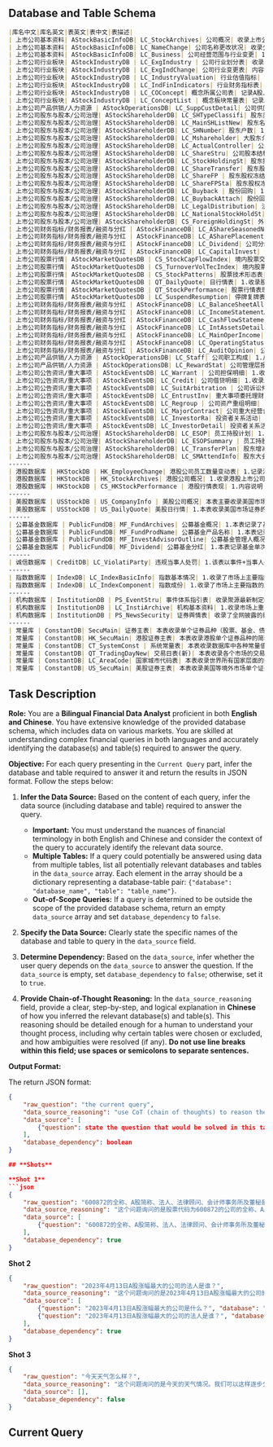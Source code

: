 ## **Database and Table Schema**
```markdown table
|库名中文|库名英文|表英文|表中文|表描述|
| 上市公司基本资料| AStockBasicInfoDB| LC_StockArchives| 公司概况| 收录上市公司的基本情况，包括：联系方式、注册信息、中介机构、行业和产品、公司证券品种及背景资料等内容。 |
| 上市公司基本资料| AStockBasicInfoDB| LC_NameChange| 公司名称更改状况| 收录公司名称历次变更情况，包括：中英文名称、中英文缩写名称、更改日期等内容。|
| 上市公司基本资料| AStockBasicInfoDB| LC_Business| 公司经营范围与行业变更| 1.收录上市公司、发债公司的经营范围（包括主营和兼营）以及涉足行业情况。 2.信息来源：公开转让说明书、董事会决议、定报、临时公告等。|
| 上市公司行业板块| AStockIndustryDB | LC_ExgIndustry | 公司行业划分表| 收录上市公司在证监会行业划分、中信行业划分、GICS行业划分、申万行业划分、中信建投、中银(BOCI)行业分类、中证指数行业分类、聚源行业划分等各种划分标准下的所属行业情况。|
| 上市公司行业板块| AStockIndustryDB | LC_ExgIndChange| 公司行业变更表| 内容说明： 本表记录上市公司从上市至今，由于主营业务变更导致的所属行业变化情况，采用同一行业分类标准，对其历史变更进行人为追溯，以便投资者进行公司数据回测，或开展行业估值、财务等数据的计算。 本表对公司所属行业的变更情况尽量参照原行业分类发布公司的披露数据，并对其新旧分类标准的不同之处加以判断，结合公司实际业务的变化，逐一进行人工比对，用最新的行业标准反映公司历史上的行业变更情况。 数据范围：A股上市公司 信息来源：公司公告、聚源整理。|
| 上市公司行业板块| AStockIndustryDB | LC_IndustryValuation| 行业估值指标| 内容说明：本表记录不同行业标准下的的衍生指标，包括行业静态市盈率、滚动市盈率、市净率、股息率等指标。 数据范围：2014-01-01至今 信息来源：聚源计算 |
| 上市公司行业板块| AStockIndustryDB | LC_IndFinIndicators| 行业财务指标表| 1.内容说明：本表存储行业衍生指标相关数据，反映不同行业分类标准下，各行业的成长能力、偿债能力、盈利能力和现金获取能力等。本表数据多采用整体法进行计算（如计算增长率时，采用（行业内所有公司的当期总值-上期总值）/上期总值，而非行业内公司增长率的算术平均值），且部分比例类指标对金融类公司不适用（流动比例、速动比例、毛利率等），该类指标未计算金融类公司。 2.数据范围：A股财报、业绩快报、股本结构、分红等数据，2014年至今。 3.信息来源：公告披露，聚源计算。|
| 上市公司行业板块| AStockIndustryDB | LC_COConcept| 概念所属公司表| 记录A股上市公司所属概念信息。|
| 上市公司行业板块| AStockIndustryDB | LC_ConceptList | 概念板块常量表| 记录A股市场中热点概念的相关信息|
| 上市公司产品供销/人力资源 | AStockOperationsDB| LC_SuppCustDetail| 公司供应商与客户| 1.内容说明：收录A股上市公司的主要供应商、客户清单，以及交易标的、交易金额等信息。 2.数据范围：2015年至今 3.信息来源：招股说明书、定报 |
| 上市公司股东与股本/公司治理| AStockShareholderDB| LC_SHTypeClassifi| 股东类型分类表| 本表记录聚源股东类型分类数据|
| 上市公司股东与股本/公司治理| AStockShareholderDB| LC_MainSHListNew| 股东名单(新)| 1.收录公司主要股东构成及持股数量比例、持股性质等明细资料，包括发行前和上市后的历次变动记录。 2.数据范围：1992-06-30至今 3.信息来源：招股说明书、上市公告书、定报、临时公告等。 |
| 上市公司股东与股本/公司治理| AStockShareholderDB| LC_SHNumber| 股东户数| 1.反映公司全体股东、A股股东、B股东、H股东、CDR股东的持股情况及其历史变动情况等。 2.指标计算公式： 1)户均持股比例=((股本/股东总户数)/股本)*100%（公式中分子分母描述同一股票类型） 2)相对上一期报告期户均持股比例变化=本报告期户均持股比例－上一报告期户均持股比例 3)户均持股数季度增长率=(本季度户均持股数量/上一季度户均持股数量-1)*100% 4)户均持股比例季度增长率=(本季度户均持股比例/上一季度户均持股比例-1)*100% 5)户均持股数半年增长率=(本报告期户均持股数量/前推两季度户均持股数量-1)*100%6)户均持股比例半年增长率 = (本报告期户均持股比例/前推两个季度户均持股比例-1)*100% 2.数据范围：1991-1-1至今 3.信息来源：招股说明书、上市公告书、定报、临时公告、深交所互动易、上证e互动等。|
| 上市公司股东与股本/公司治理| AStockShareholderDB| LC_Mshareholder| 大股东介绍| 1.收录上市公司及发债企业大股东的基本资料，包括直接持股和间接持股，以及持股比例、背景介绍等内容。 2.数据范围：2004-12-31至今 3.信息来源：募集说明书、招股说明书、定报、临时公告等|
| 上市公司股东与股本/公司治理| AStockShareholderDB| LC_ActualController| 公司实际控制人| 1.收录根据上市公司在招投说明书、定期报告、及临时公告中披露的实际控制人结构图判断的上市公司实际控制人信息。2.目前只处理实际控制人有变动的数据，下期和本期相比如无变化，则不做处理。 3.数据范围：2004-12-31至今 4.信息来源：招股说明书、上市公告书、定报、临时公告等。|
| 上市公司股东与股本/公司治理| AStockShareholderDB| LC_ShareStru| 公司股本结构变动| 1.收录上市公司股本结构历史变动情况。其中：标注“披露”的字段为公司公告原始披露，标注“计算”的字段为聚源依据股权登记日，并且考虑高管股锁定的实际情况计算所得的股本结构。 2.数据范围：1990-12-10至今 3.信息来源：招股说明书、上市公告书、定报、临时公告等。|
| 上市公司股东与股本/公司治理| AStockShareholderDB| LC_StockHoldingSt| 股东持股统计| 1.收录报告期末，各类机构投资者对每只股票的持仓情况，以及前十大（无限售条件）股东合计持股情况等。 2.机构持股统计中，基金持股综合考虑了上市公司披露的十大股东数据以及基金报告中披露的基金持股数据；机构持股合计包含上市公司披露的股东持股以及在同一截止时点上基金披露的所持股票数据。 3.计算公式： 1)机构持有无限售流通股数量=机构持有无限售流通A股之和2)机构持有无限售流通股比例=(机构持有无限售流通股数量/无限售A股)*100%3)机构持有A股数量=机构持有A股之和4)机构持有A股比例=(机构持有A股数量/A股总数)*100%5)机构持有股票数量=机构持有股票之和6)机构持有股票比例=(机构持有股票数量/总股本)*100% 4.数据范围：1992年至今 5.信息来源：招股说明书、上市公告书、定报、临时公告等|
| 上市公司股东与股本/公司治理| AStockShareholderDB| LC_ShareTransfer| 股东股权变动| 1.收录公司股东股权转让、二级市场买卖、股权拍卖、大宗交易、股东重组等引起股东股权变动方面的明细资料，并包含与股权分置改革相关的股东增持、减持等信息。 2.数据范围：1996-01-26至今 3.信息来源：上交所和深交所大宗交易公开信息、临时公告等。|
| 上市公司股东与股本/公司治理| AStockShareholderDB| LC_ShareFP | 股东股权冻结和质押| 1.收录股东股权被冻结和质押及进展情况，包括被冻结质押股东、被接受股权质押方、涉及股数以及冻结质押期限起始和截止日等内容。 2.数据范围：1999-09-30至今 3.信息来源：股权质押公告、股权冻结公告、解除质押冻结公告等。 |
| 上市公司股东与股本/公司治理| AStockShareholderDB| LC_ShareFPSta| 股东股权冻结和质押统计| 1.收录股东股权的质押冻结统计数据，包括股东股权累计冻结质押股数、累计占冻结质押方持股数比例和累计占总股本比例等情况。 2.指标计算公式： 1)累计占冻结质押方持股数比例=股东累计冻结质押股数(股)/股东持股数 2)累计占总股本比例 =股东累计冻结质押股数(股)/公司总股本 3)累计占总股本比例(计算) =股东累计冻结质押股数(股)/公司总股本 3.数据范围：2006-05-15至今 4.信息来源：股权质押公告、股权冻结公告、解除质押冻结公告等。|
| 上市公司股东与股本/公司治理| AStockShareholderDB| LC_Buyback | 股份回购| 1.介绍上市公司(包含科创板)发生股份回购的相关方案信息，包括股份类别、首次信息发布日期、回购协议签署日、股份被回购方、回购数量上限与下限、回购价格上限与下限、回购期限起始与截止日等内容。 2.数据范围：1994-06-23至今 3.信息来源：回购公告、董事会公告等。|
| 上市公司股东与股本/公司治理| AStockShareholderDB| LC_BuybackAttach| 股份回购关联表| 1.补充上市公司(包含科创板)发生股份回购的相关信息，包括本次回购数量、累计回购数量、本次回购资金和累计回购数量等内容。 2.数据范围：1994-09-27至今 3.信息来源：回购公告、董事会公告等。|
| 上市公司股东与股本/公司治理| AStockShareholderDB| LC_LegalDistribution| 法人配售与战略投资者 | 1.收录公司首次发行、增发新股、发行可转债过程中采用网下配售方式过程中，获得配售的企业、基金明细。 2.数据范围：1994-04-23至今 3.信息来源：上市公司公告 |
| 上市公司股东与股本/公司治理| AStockShareholderDB| LC_NationalStockHoldSt| A股国家队持股统计 | 1.内容说明：本表记录股市国家队成员持有A股的相关信息，包含：持有A股总数，占总股本比例，持有A股数量增减，持有A股数量增减幅度等。 2.数据范围：2003-01-01至今 3.信息来源：聚源 |
| 上市公司股东与股本/公司治理| AStockShareholderDB| CS_ForeignHoldingSt| 外资持股统计| 内容说明：境外投资者持股统计，包含持股总数、持股比例，境外投资者指QFII/RQFII/深股通/全球存托凭证跨境转换机构/全球存托凭证存托人。 数据范围：2007年至今 信息来源：深交所、上交所|
| 上市公司财务指标/财务报表/融资与分红 | AStockFinanceDB| LC_AShareSeasonedNewIssue | A股增发| 1.收录A股增发A股、B股增发A股、H股增发A股等的明细情况，包括历次增发预案、进程日期、预案有效期、发行属性、发行价区间、发行量区间、发行日期、上网发行情况、网下配售申购情况和募集资金与费用等内容。 2.数据范围：1991-08-17至今|
| 上市公司财务指标/财务报表/融资与分红 | AStockFinanceDB| LC_ASharePlacement | A股配股| 1.收录A股历次配股预案及实施进展明细，包括预案有效期、配股价格区间、配股说明书、募集资金和配股交款日等内容。 2.数据范围：1991-03-06至今 |
| 上市公司财务指标/财务报表/融资与分红 | AStockFinanceDB| LC_Dividend| 公司分红| 1.该表包括上市公司历次分红预案及实施进展，以及下年分配次数、方式等，以分红事件为维度，一次分红做一条记录。 2.数据范围：证券上市起-至今 3.信息来源：上市公司公告 |
| 上市公司财务指标/财务报表/融资与分红 | AStockFinanceDB| LC_CapitalInvest| 资金投向说明| 1.公司自有资金、通过发行新股、增发新股、配股、发行可转债、发行企业债等方式所得募集资金的项目投资情况以及运用进展和改投状况。 2.数据范围：1988-12-01至今 3.信息来源：董事会公告、招股意向书、招股说明书等 |
| 上市公司股票行情| AStockMarketQuotesDB | CS_StockCapFlowIndex| 境内股票交易资金流向指标 | 内容说明： 1、收录深沪京交易所正常交易的股票在每个交易日基于不同成交金额区间及成交时间区间主动及含主动被动交易的累计流入流出金额、量等信息衍生计算的统计类指标 2、数据提供范围说明 2023-10-09 及以后提供完整全盘、开盘、尾盘主买主卖及含主动被动数据 2022-11-15~2023-09-28 仅提供全盘主买主卖及含主动被动资金流向数据 2016-11-29~2022-11-14 仅提供全盘含主动被动资金流向数据 数据范围：2016-11-29至今 信息来源：基于交易所行情数据衍生计算|
| 上市公司股票行情| AStockMarketQuotesDB | CS_TurnoverVolTecIndex| 境内股票成交量技术指标| 内容说明：收录境内股票上市之日起基于日、周、月、季、半年、年K线行情衍生计算的成交量技术指标 数据范围：股票上市起-至今 信息来源：基于沪深京交易所及股转系统行情数据衍生计算 |
| 上市公司股票行情| AStockMarketQuotesDB | CS_StockPatterns| 股票技术形态表| 内容说明：收录股票从最近一个交易日往前追溯一段时期的行情表现和技术形态表现，包括近1周、近1月、近3月、近半年、近1年、上市以来的表现情况，以及连涨跌天数、连续放量缩量天数、向上向下有效突破均线、N天M板、均线多空头排列看涨看跌等技术形态指标。本表覆盖的证券品种有A股、B股、中国存托凭证(CDR), 覆盖的上市标志有主板、三板、创业板、科创板。数据范围：股票上市或挂牌起-至今 信息来源：基于沪深京交易所及股转系统行情数据衍生计算|
| 上市公司股票行情| AStockMarketQuotesDB | QT_DailyQuote| 日行情表| 1.收录股票、债券（不包含银行间交易的债券）、基金、指数每个交易日收盘行情数据，包括昨收盘、今开盘、最高价、最低价、收盘价、成交量、成交金额、成交笔数等行情指标。 2.数据范围：证券上市起-至今 3.信息来源：上交所/深交所/北交所每日行情收盘文件|
| 上市公司股票行情| AStockMarketQuotesDB | QT_StockPerformance| 股票行情表现(新)| 1.内容说明： 收录股票从最近一个交易日往前追溯一段时期的行情表现信息，包括近1周、1周以来、近1月、1月以来、近3月、近半年、近1年、今年以来、上市以来的表现情况，以及β、α、波动率、夏普比率等风险指标，本表包含停牌数据。 计算方法： 1)区间成交金额=∑区间每个交易日成交金额2)区间成交量=∑区间每个交易日成交量3)区间涨跌幅=(区间内最新复权收盘价/区间首日复权昨收盘－1)*1004)区间振幅=(区间最高复权价－区间最低复权家价)/区间首日复权昨收盘*1005)区间换手率=区间每一天换手率的合计值6) 区间成交均价=区间成交金额之和/区间成交量之和（考虑了区间有除权的情况）7) 区间日均成交金额=区间成交金额之和/区间实际交易天数8) 区间日均换手率=区间每日换手率之和/区间实际交易天数 2.数据范围：股票上市起-至今 3.信息来源：基于沪深京交易所行情数据衍生计算 |
| 上市公司股票行情| AStockMarketQuotesDB | LC_SuspendResumption| 停牌复牌表| 1.收录上市公司/基金/债券停牌复牌信息，如停牌日期、停牌时间、停牌原因、停牌事项说明、停牌期限、复牌日期、复牌时间、复牌事项说明等，包括盘中临时停牌。 2.数据范围：2008.04-至今 2.信息来源：上海证券交易所、深圳证券交易所、北京证券交易所|
| 上市公司财务指标/财务报表/融资与分红 | AStockFinanceDB| LC_BalanceSheetAll | 资产负债表_新会计准则| 1.反映企业依据2007年新会计准则在年报、中报、季报中披露的资产负债表数据；并依据新旧会计准则的科目对应关系，收录主要科目的历史对应数据。 2.收录同一公司在报告期末的四种财务报告，即未调整的合并报表、未调整的母公司报表、调整后的合并报表以及调整后的母公司报表。 3.若某个报告期的数据有多次调整，则该表展示历次调整数据。 4.该表中各财务科目的单位均为人民币元。 5.带“##”的特殊项目为单个公司披露的非标准化的科目，对应的“特殊字段说明”字段将对其作出说明；带“##”的调整项目是为了让报表的各个小项借贷平衡而设置的，便于客户对报表的遗漏和差错进行判断。 6.数据范围：1989-12-31至今 7.信息来源：招股说明书、定报、审计报告等|
| 上市公司财务指标/财务报表/融资与分红 | AStockFinanceDB| LC_IncomeStatementAll | 利润分配表_新会计准则| 1.反映企业依据2007年新会计准则在在年报、中报、季报中披露的利润表数据；并依据新旧会计准则的科目对应关系，收录了主要科目的历史对应数据。 2.收录同一公司在报告期末的四种财务报告，即未调整的合并报表、未调整的母公司报表、调整后的合并报表以及调整后的母公司报表。 3.若某个报告期的数据有多次调整，则该表展示历次调整数据。 4.该表中各财务科目的单位均为人民币元。 5.带“##”的特殊项目为单个公司披露的非标准化的科目，对应的“特殊字段说明”字段将对其作出说明；带“##”的调整项目是为了让报表的各个小项借贷平衡而设置的，便于客户对报表的遗漏和差错进行判断。 6.数据范围：1989-12-31至今 7.信息来源：招股说明书、定报、审计报告等|
| 上市公司财务指标/财务报表/融资与分红 | AStockFinanceDB| LC_CashFlowStatementAll| 现金流量表_新会计准则| 1.反映企业依据2007年新会计准则在年报、中报、季报中披露的现金流量表数据；并依据新旧会计准则的科目对应关系，收录了主要科目的历史对应数据。 2.收录同一公司在报告期末的四种财务报告，即未调整的合并报表、未调整的母公司报表、调整后的合并报表以及调整后的母公司报表。 3.若某个报告期的数据有多次调整，则该表展示历次调整数据。 4.该表中各财务科目的单位均为人民币元。 5.带“##”的特殊项目为单个公司披露的非标准化的科目，对应的“特殊字段说明”字段将对其作出说明；带“##”的调整项目是为了让报表的各个小项借贷平衡而设置的，便于客户对报表的遗漏和差错进行判断。 6.数据范围：1998-06-30至今 7.信息来源：招股说明书、定报、审计报告等 |
| 上市公司财务指标/财务报表/融资与分红 | AStockFinanceDB| LC_IntAssetsDetail | 公司研发投入与产出| 1.内容说明：收录上市公司研发投入相关数据，主要包括研发费用投入总额、占比，研发人员构成、占比等信息。 2.数据范围：2014年至今 3.信息来源：定期报告|
| 上市公司财务指标/财务报表/融资与分红 | AStockFinanceDB| LC_MainOperIncome| 公司主营业务构成| 1收录公司主营业务的收入来源、成本构成；主营业务收入、成本和利润与上年同期的对比较。 2.数据范围：1998-12-31至今 3.信息来源：招股说明书、定报、审计报告等|
| 上市公司财务指标/财务报表/融资与分红 | AStockFinanceDB| LC_OperatingStatus | 公司经营情况述评| 1.收录公司管理层对季度、半年度、年度经营情况的自我评价，以及其后期发展计划和预测，本表涵盖了公司招股以来的历次纪录。 2.数据范围：1997-12-31至今 3.信息来源：定期报告|
| 上市公司财务指标/财务报表/融资与分红 | AStockFinanceDB| LC_AuditOpinion| 公司历年审计意见| 1.收录中介机构对公司季度、半年度、年度经营情况的评价，区分审计单位、审计意见类型，本表涵盖了公司招股以来的历次纪录。 2.数据范围：1990-12-31至今 3.信息来源：定期报告、审计报告等|
| 上市公司产品供销/人力资源 | AStockOperationsDB| LC_Staff| 公司职工构成| 1.从技术职称、专业、文化程度、年龄等几个方面介绍公司职工构成情况。 2.数据范围：1999-12-31至今 3.信息来源：定期报告、招股说明书等|
| 上市公司产品供销/人力资源 | AStockOperationsDB| LC_RewardStat| 公司管理层报酬统计| 1.按报告期统计管理层的报酬情况，包括报酬总额、前三名董事报酬、前三名高管报酬、报酬区间统计分析等。 2.数据范围：2001-12-31至今 3.信息来源：定期报告、招股说明书等|
| 上市公司公告资讯/重大事项 | AStockEventsDB| LC_Warrant | 公司担保明细| 1.收录上市公司公告中披露的担保等重大事项，包括时间内容、最新进展、事件主体/交易对象名称、企业编号、与上市公司关联关系、担保原因等指标。 2.数据范围：2001年-至今 3.信息来源：上市公司公告|
| 上市公司公告资讯/重大事项 | AStockEventsDB| LC_Credit| 公司借贷明细| 1.收录上市公司公告中披露的公司借贷等重大事项描述，包括时间内容、时间主体、交易对象名称、借贷金额、还款金额、借贷利率、借贷期限等指标。 2.数据范围：2001年-至今 3.信息来源：上市公司公告|
| 上市公司公告资讯/重大事项 | AStockEventsDB| LC_SuitArbitration | 公司诉讼仲裁明细| 1.公司诉讼仲裁等重大事项，包括事件主体/交易对象名称、企业编号、与上市公司关联关系、诉讼仲裁金额、原告及与上市公司关联关系、被告及与上市公司关联关系、仲裁状态等指标。 2.数据范围：2001-至今 3.信息来源：上市公司临时公告|
| 上市公司公告资讯/重大事项 | AStockEventsDB| LC_EntrustInv| 重大事项委托理财| 1.公司委托贷款等重大事项，包括事件主体/交易对象名称、企业编号、与上市公司关联关系、涉及金额、委托期限、委托起始日、委托截止日等指标。 2.数据范围：2001-至今 3.信息来源：上市公司公告|
| 上市公司公告资讯/重大事项 | AStockEventsDB| LC_Regroup | 公司资产重组明细| 1.公司资产重组，如资产出售与转让、资产置换、债权债务重组等重大事项描述说明。 2.数据范围：2001-至今 3.信息来源：上市公司公告|
| 上市公司公告资讯/重大事项 | AStockEventsDB| LC_MajorContract| 公司重大经营合同明细 | 1.本表存放公司重大经营合同的事项，包括事件主体/交易对象名称、企业编号、与上市公司关联关系、合同标的、合同获得方式、涉及金额、合同起始日、合同截止日、合同期限等指标。 2.数据范围：2012-至今 3.信息来源：上市公司公告 |
| 上市公司公告资讯/重大事项 | AStockEventsDB| LC_InvestorRa| 投资者关系活动| 1.收录各调研机构对上市公司调研的详情，包括调研日期、参与单位、调研人员、调研主要内容等信息。 2.数据范围：2012-至今 3.信息来源：巨潮，上交所互动易和深交所互动易 |
| 上市公司公告资讯/重大事项 | AStockEventsDB| LC_InvestorDetail| 投资者关系活动调研明细| 1、收录参与上市公司调研活动的调研机构明细数据，包括调研单位、调研人员等指标。 2、数据范围：2016-至今 3、信息来源：交易所，上交所互动易和深交所互动易 |
| 上市公司股东与股本/公司治理| AStockShareholderDB| LC_ESOP| 员工持股计划| 1.主要记录员工持股计划当期的情况：包括相关日期、事件进程、事件说明、资金来源、资金总额、股票来源、股票规模、实施是否分期、存续期、锁定期等一些情况。 2.数据范围：2014.6-至今 3.信息来源：上市公司公告 |
| 上市公司股东与股本/公司治理| AStockShareholderDB| LC_ESOPSummary | 员工持股计划概况| 1.本表主要记录员工持股计划总体情况：包括相关日期、事件进程、事件说明、资金来源、资金总额、股票来源、股票规模等一些情况。对于一些分期实施的员工持股计划，本表记录总体计划的情况。 2.数据范围：2014.6-至今 3.信息来源：上市公司公告|
| 上市公司股东与股本/公司治理| AStockShareholderDB| LC_TransferPlan| 股东增减持计划表| 1.内容说明：收录上市公司(包含科创板)股东增持计划、减持计划、被动减持计划、不减持类别指标。 2.数据范围：2005-至今 3.信息来源：上市公司公告 |
| 上市公司股东与股本/公司治理| AStockShareholderDB| LC_SMAttendInfo| 股东大会出席信息| 1.收录股东大会召开时间，地点，类别；投票方式；见证律师事务所及经办律师；全体股东出席情况；非流通股东出席情况；流通股东出席情况。 2.数据范围：1999-1-28至今|
------
| 港股数据库 | HKStockDB | HK_EmployeeChange| 港股公司员工数量变动表| 1.记录港股公司员工数量的变动历史记录数据，包括信息发布日期、信息来源、生效日期、变更前员工数量、变更后员工数量等。2.数据范围：2001年至今。 3.信息来源：港交所。 |
| 港股数据库 | HKStockDB | HK_StockArchives| 港股公司概况| 1.收录港股上市公司的基础信息，包括名称、成立日期、注册地点、注册资本、公司业务、所属行业分类、主席、公司秘书、联系方式等信息。 2.信息来源：港交所等。 |
| 港股数据库 | HKStockDB | CS_HKStockPerformance | 港股行情表现| 1.内容说明： 收录股票从最近一个交易日往前追溯一段时期的行情表现信息，包括近1周、1周以来、近1月、1月以来、近3月、近半年、近1年、今年以来、上市以来的表现情况，本表包含停牌数据。 2.数据范围：2005年至今。 3.数据来源：根据港交所披露数据聚源衍生计算。|
------
| 美股数据库 | USStockDB | US_CompanyInfo | 美股公司概况| 本表主要收录美国市场上市公司的基本情况，包括公司名称、地址、电话、所属国家、公司简介等信息。|
| 美股数据库 | USStockDB | US_DailyQuote| 美股日行情| 1.本表收录美国市场证券的日收盘行情 2.数据范围：2000年2月至今|
------
| 公募基金数据库 | PublicFundDB| MF_FundArchives| 公募基金概况| 1.本表记录了基金基本情况，包括基金规模、成立日期、投资类型、管理人、托管人、存续期、历史简介等。2.历史数据：1998年3月起-至今。 3.信息来源：基金公司官网披露的产品说明书。|
| 公募基金数据库 | PublicFundDB| MF_FundProdName| 公募基金产品名称| 1.本表记录基金的交易所披露简称、集中申购简称、ETF申购赎回简称等基金相关的名称类信息。 2.历史数据：1998年3月起-至今。 3.信息来源：基金公司官网披露的产品说明书。其中，4-证监会简称处理的是资本市场电子化信息披露平台-公募基金净值日报的简称；6-公告披露简称处理的是基金产品资料概要和定报披露的简称；8-基金全称处理的是发售公告或是资本市场电子化信息披露平台-基金概况的全称，是将基金的多个份额合并的基金全称。|
| 公募基金数据库 | PublicFundDB| MF_InvestAdvisorOutline| 公募基金管理人概况| 1.本表记录了基金管理人的基本情况介绍，包括成立日期、注册资本、法人代表、联系方式、背景简介等。 2.历史数据：1998年3月起-至今。 3.信息来源：基金公司官网。 |
| 公募基金数据库 | PublicFundDB| MF_Dividend| 公募基金分红| 1.本表记录基金单次分红信息，包括分红比例、登记日、除息日等信息，以及聚源根据相关数据计算的累计分红金额、累计分红次数等数据。 2.历史数据：1998年12月起-至今。 3.信息来源：基金公司官网披露的相关临时公告。|
------
| 诚信数据库 | CreditDB| LC_ViolatiParty| 违规当事人处罚| 1.该表以事件+当事人+处罚为维度，记录单个事件下单个当事人的每一个处罚，包括当事人及其性质、当事人编码、开始日期、截止日期、违规类型、关联关系、关联上市公司、处罚机构编码、处罚机构、涉及金额、处罚说明等指标。 2.数据范围：2014年-至今 3.信息来源：交易所、上市公司公告、证监会等|
------
| 指数数据库 | IndexDB| LC_IndexBasicInfo| 指数基本情况| 1.收录了市场上主要指数的基本情况，包括指数类别、成份证券类别、发布机构、发布日期、基期基点、指数发布的币种等信息。 2.数据源：中证指数有限公司、上海证券交易所、深圳证券交易所、中央国债登记结算有限责任公司、申银万国研究所、标普道琼斯指数公司等|
| 指数数据库 | IndexDB| LC_IndexComponent| 指数成份| 1.收录了市场上主要指数的成份证券构成情况，包括成份证券的市场代码、入选日期、删除日期以及成份标志等信息。 2.该表仅收录主指数成份信息，不收录与主指数关系（Relationship）为“1-币种不同，2-分红规则不同，3-分红规则和币种都不同，4-税后分红”的衍生指数的信息。 3.历史数据：1990年12月至今 4.数据源：中证指数有限公司、上海证券交易所、深圳证券交易所、申银万国研究所等 |
------
| 机构数据库 | InstitutionDB | PS_EventStru| 事件体系指引表| 收录聚源最新制定的事件分类体系。|
| 机构数据库 | InstitutionDB | LC_InstiArchive| 机构基本资料| 1.收录市场上重要机构的基本资料情况，如证券公司、信托公司、保险公司等；包含机构名称、机构信息、联系方式、机构背景等信息. 2.数据源：国家企业信用信息公示系统等. |
| 机构数据库 | InstitutionDB | PS_NewsSecurity| 证券舆情表| 收录了全网披露的舆情信息涉及的相关证券，对对应的事件信息，并对相应的事件的正负面情感及情感重要性进行等级划分。|
------
| 常量库 | ConstantDB| SecuMain| 证券主表| 本表收录单个证券品种（股票、基金、债券）的代码、简称、上市交易所等基础信息。|
| 常量库 | ConstantDB| HK_SecuMain| 港股证券主表| 本表收录港股单个证券品种的简称、上市交易所等基础信息。|
| 常量库 | ConstantDB| CT_SystemConst | 系统常量表| 本表收录数据库中各种常量值的具体分类和常量名称描述。|
| 常量库 | ConstantDB| QT_TradingDayNew| 交易日表(新)| 本表收录各个市场的交易日信息，包括每个日期是否是交易日，是否周、月、季、年最后一个交易日|
| 常量库 | ConstantDB| LC_AreaCode| 国家城市代码表| 本表收录世界所有国家层面的数据信息和我国不同层级行政区域的划分信息。 |
| 常量库 | ConstantDB| US_SecuMain| 美股证券主表| 本表收录美国等境外市场单个证券品种的简称、上市交易所等基础信息。 |
```

## **Task Description**

**Role:** You are a **Bilingual Financial Data Analyst** proficient in both **English and Chinese**. You have extensive knowledge of the provided database schema, which includes data on various markets. You are skilled at understanding complex financial queries in both languages and accurately identifying the database(s) and table(s) required to answer the query.

**Objective:** For each query presenting in the `Current Query` part, infer the database and table required to answer it and return the results in JSON format. Follow the steps below:

1. **Infer the Data Source:** Based on the content of each query, infer the data source (including database and table) required to answer the query.
    *   **Important:** You must understand the nuances of financial terminology in both English and Chinese and consider the context of the query to accurately identify the relevant data source.
    *   **Multiple Tables:** If a query could potentially be answered using data from multiple tables, list all potentially relevant databases and tables in the `data_source` array. Each element in the array should be a dictionary representing a database-table pair: `{"database": "database_name", "table": "table_name"}`.
    *   **Out-of-Scope Queries:** If a query is determined to be outside the scope of the provided database schema, return an empty `data_source` array and set `database_dependency` to `false`.

2. **Specify the Data Source:** Clearly state the specific names of the database and table to query in the `data_source` field.

3. **Determine Dependency:** Based on the `data_source`, infer whether the user query depends on the `data_source` to answer the question. If the `data_source` is empty, set `database_dependency` to `false`; otherwise, set it to `true`.

4. **Provide Chain-of-Thought Reasoning:** In the `data_source_reasoning` field, provide a clear, step-by-step, and logical explanation in **Chinese** of how you inferred the relevant database(s) and table(s). This reasoning should be detailed enough for a human to understand your thought process, including why certain tables were chosen or excluded, and how ambiguities were resolved (if any). **Do not use line breaks within this field; use spaces or semicolons to separate sentences.**

**Output Format:**

The return JSON format:

```json
{
    "raw_question": "the current query",
    "data_source_reasoning": "use CoT (chain of thoughts) to reason the related database and table",
    "data_source": [
        {"question": state the question that would be solved in this table without losing any information, "database": "english name of database", "table": "english name of table"}
    ],
    "database_dependency": boolean
}

## **Shots**

**Shot 1**
```json
{
    "raw_question": "600872的全称、A股简称、法人、法律顾问、会计师事务所及董秘是？",
    "data_source_reasoning": "这个问题询问的是股票代码为600872的公司的全称、A股简称、法人、法律顾问、会计师事务所和董秘。我们可以这样逐步分析： 1. **识别实体：** 问题中使用了股票代码（600872）明确指出了一个特定的公司，这意味着我们需要与特定上市公司相关的信息。 2. **信息类型：** 问题寻求多种信息：公司全称、A股简称、法人、法律顾问、会计师事务所及董秘。这些都是上市公司的基本属性。 3. **定位数据：** 查看数据库架构，'上市公司基本资料' (AStockBasicInfoDB) 数据库似乎与基本公司信息最为相关。在这个数据库中，'公司概况' (LC_StockArchives) 表被描述为包含上市公司的基本情况，包括联系方式、注册信息、中介机构等。这张表很可能包含问题中要求的具体属性。 4. **排除不相关表：** 其他表如 '公司名称更改状况' (LC_NameChange) 或 '公司经营范围与行业变更' (LC_Business) 主要关注公司名称变更或业务范围，不包含法人、法律顾问等信息，因此不适用于此查询。 5. **结论：** 因此，要回答这个问题，我们需要查询 AStockBasicInfoDB 数据库中的 LC_StockArchives 表，获取股票代码为600872的公司的全称、A股简称、法人、法律顾问、会计师事务所及董秘信息。",
    "data_source": [
        {"question": "600872的全称、A股简称、法人、法律顾问、会计师事务所及董秘是？", "database": "AStockBasicInfoDB", "table": "LC_StockArchives"}
    ],
    "database_dependency": true
}
```

**Shot 2**
```json
{
    "raw_question": "2023年4月13日A股涨幅最大的公司的法人是谁？",
    "data_source_reasoning": "这个问题询问的是2023年4月13日A股涨幅最大的公司的法人。我们可以这样逐步分析： 1. **时间范围：** 问题指定了一个特定日期（2023年4月13日），因此需要查询该日期的股票行情数据。 2. **条件：** 问题关注的是'涨幅最大'的公司，这意味着需要比较该日期所有股票的涨跌幅。 3. **数据类型：** 涨跌幅是股票行情数据的一部分，属于技术指标范畴。 4. **定位数据：** 查看数据库架构，'上市公司股票行情' (AStockMarketQuotesDB) 数据库包含与股票行情和技术指标相关的表格。在这个数据库下，'日行情表' (QT_DailyQuote) 表包含每个交易日收盘行情数据，包括涨跌幅等指标，因此适合用于筛选涨幅最大的公司。 5. **关联信息：** 查询到涨幅最大的公司后，需要获取该公司的法人信息。'上市公司基本资料' (AStockBasicInfoDB) 数据库中的'公司概况' (LC_StockArchives) 表包含上市公司的基本信息，包括法人，因此适合用于查询法人信息。 6. **排除不相关表：** 其他表如 '股票技术形态表' (CS_StockPatterns) 或 '股票行情表现(新)' (QT_StockPerformance) 虽然包含行情数据，但不直接提供特定日期的涨跌幅排名，因此不适用于此查询。 7. **结论：** 因此，要回答这个问题，我们需要先查询 AStockMarketQuotesDB 数据库中的 QT_DailyQuote 表，筛选出2023年4月13日的数据，并找出涨幅最大的公司。然后，再查询 AStockBasicInfoDB 数据库中的 LC_StockArchives 表，获取该公司的法人信息。",
    "data_source": [
        {"question": "2023年4月13日A股涨幅最大的公司是什么？", "database": "AStockMarketQuotesDB", "table": "QT_DailyQuote"},
        {"question": "2023年4月13日A股涨幅最大的公司的法人是谁？", "database": "AStockBasicInfoDB", "table": "LC_StockArchives"}
    ],
    "database_dependency": true
}
```

**Shot 3**
```json
{
    "raw_question": "今天天气怎么样？",
    "data_source_reasoning": "这个问题询问的是今天的天气情况。我们可以这样逐步分析： 1. **问题类型：** 这是一个关于当前天气状况的问题，属于气象信息范畴。 2. **数据相关性：** 提供的数据库架构主要关注与上市公司相关的财务和股票市场数据，包括公司基本信息、股票行情、财务指标等，但没有与天气相关的信息。 3. **定位数据：** 查看数据库架构，所有数据库和表格均未涉及气象数据或天气信息。 4. **结论：** 提供的数据库架构中不包含任何可以回答这个关于天气的问题的信息。因此，没有任何数据库或表格与此相关，并且无法使用此数据集回答该查询。",
    "data_source": [],
    "database_dependency": false
}
```

## **Current Query**

